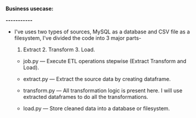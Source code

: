 
**Business usecase:**

**-----------**
- I've uses two types of sources, MySQL as a database and CSV file as a filesystem, I've divided the code into 3 major parts- 
	1. Extract 2. Transform 3. Load.
	
    - job.py — Execute ETL operations stepwise (Extract Transform and Load).
	
    - extract.py — Extract the source data by creating dataframe.
	
    - transform.py — All transformation logic is present here. I will use extracted dataframes to do all the transformations.
	
    - load.py — Store cleaned data into a database or filesystem.
